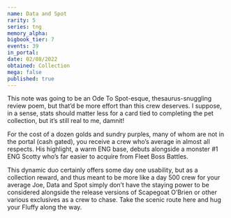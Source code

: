 ```yaml
---
name: Data and Spot
rarity: 5
series: tng
memory_alpha:
bigbook_tier: 7
events: 39
in_portal:
date: 02/08/2022
obtained: Collection
mega: false
published: true
---
```


This note was going to be an Ode To Spot-esque, thesaurus-snuggling review poem, but that’d be more effort than this crew deserves. I suppose, in a sense, stats should matter less for a card tied to completing the pet collection, but it’s still real to me, damnit!

For the cost of a dozen golds and sundry purples, many of whom are not in the portal (cash gated), you receive a crew who’s average in almost all respects. His highlight, a warm ENG base, debuts alongside a monster #1 ENG Scotty who’s far easier to acquire from Fleet Boss Battles.

This dynamic duo certainly offers some day one usability, but as a collection reward, and thus meant to be more like a day 500 crew for your average Joe, Data and Spot simply don’t have the staying power to be considered alongside the release versions of Scapegoat O’Brien or other various exclusives as a crew to chase. Take the scenic route here and hug your Fluffy along the way.
